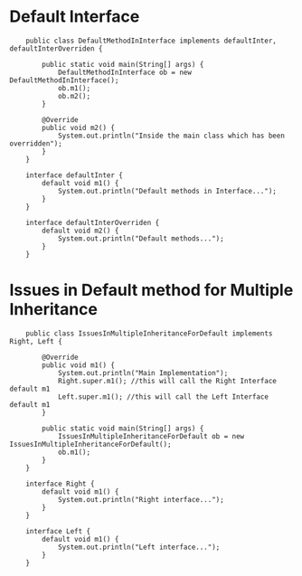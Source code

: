 # Default Interface 

        public class DefaultMethodInInterface implements defaultInter, defaultInterOverriden {
        
            public static void main(String[] args) {
                DefaultMethodInInterface ob = new DefaultMethodInInterface();
                ob.m1();
                ob.m2();
            }
        
            @Override
            public void m2() {
                System.out.println("Inside the main class which has been overridden");
            }
        }
        
        interface defaultInter {
            default void m1() {
                System.out.println("Default methods in Interface...");
            }
        }
        
        interface defaultInterOverriden {
            default void m2() {
                System.out.println("Default methods...");
            }
        }

# Issues in Default method for Multiple Inheritance

        public class IssuesInMultipleInheritanceForDefault implements Right, Left {
        
            @Override
            public void m1() {
                System.out.println("Main Implementation");
                Right.super.m1(); //this will call the Right Interface default m1
                Left.super.m1(); //this will call the Left Interface default m1
            }
        
            public static void main(String[] args) {
                IssuesInMultipleInheritanceForDefault ob = new IssuesInMultipleInheritanceForDefault();
                ob.m1();
            }
        }
        
        interface Right {
            default void m1() {
                System.out.println("Right interface...");
            }
        }
        
        interface Left {
            default void m1() {
                System.out.println("Left interface...");
            }
        }
